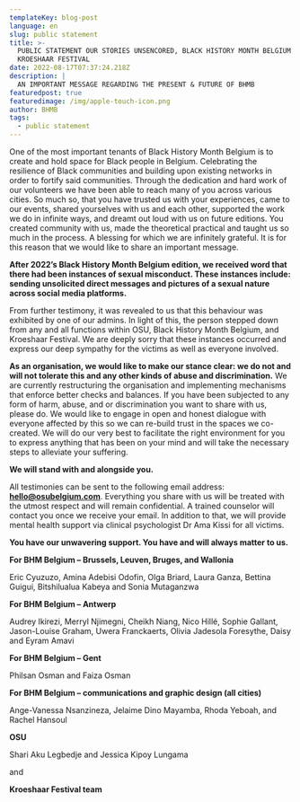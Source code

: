 ```yaml
---
templateKey: blog-post
language: en
slug: public statement
title: >-
  PUBLIC STATEMENT OUR STORIES UNSENCORED, BLACK HISTORY MONTH BELGIUM &
  KROESHAAR FESTIVAL
date: 2022-08-17T07:37:24.218Z
description: |
  AN IMPORTANT MESSAGE REGARDING THE PRESENT & FUTURE OF BHMB
featuredpost: true
featuredimage: /img/apple-touch-icon.png
author: BHMB
tags:
  - public statement
---
```

One of the most important tenants of Black History Month Belgium is to create and hold space for Black people in Belgium. Celebrating the resilience of Black communities and building upon existing networks in order to fortify said communities. Through the dedication and hard work of our volunteers we have been able to reach many of you across various cities. So much so, that you have trusted us with your experiences, came to our events, shared yourselves with us and each other, supported the work we do in infinite ways, and dreamt out loud with us on future editions. You created community with us, made the theoretical practical and taught us so much in the process. A blessing for which we are infinitely grateful. It is for this reason that we would like to share an important message. 



**After 2022’s Black History Month Belgium edition, we received word that there had been instances of sexual misconduct. These instances include: sending unsolicited direct messages and pictures of a sexual nature across social media platforms.** 

From further testimony, it was revealed to us that this behaviour was exhibited by one of our admins. In light of this, the person stepped down from any and all functions within OSU, Black History Month Belgium, and Kroeshaar Festival. We are deeply sorry that these instances occurred and express our deep sympathy for the victims as well as everyone involved. 



**As an organisation, we would like to make our stance clear: we do not and will not tolerate this and any other kinds of abuse and discrimination.** We are currently restructuring the organisation and implementing mechanisms that enforce better checks and balances. If you have been subjected to any form of harm, abuse, and or discrimination you want to share with us, please do. We would like to engage in open and honest dialogue with everyone affected by this so we can re-build trust in the spaces we co-created. We will do our very best to facilitate the right environment for you to express anything that has been on your mind and will take the necessary steps to alleviate your suffering. 

**We will stand with and alongside you.** 

All testimonies can be sent to the following email address: **hello@osubelgium.com**. Everything you share with us will be treated with the utmost respect and will remain confidential. A trained counselor will contact you once we receive your email. In addition to that, we will provide mental health support via clinical psychologist Dr Ama Kissi for all victims. 



**You have our unwavering support. You have and will always matter to us.**



**For BHM Belgium – Brussels, Leuven, Bruges, and Wallonia**

Eric Cyuzuzo, Amina Adebisi Odofin, Olga Briard, Laura Ganza, Bettina Guigui, Bitshilualua Kabeya and Sonia Mutaganzwa 



**For BHM Belgium – Antwerp** 

Audrey Ikirezi, Merryl Njimegni, Cheikh Niang, Nico Hillé, Sophie Gallant, Jason-Louise Graham, Uwera Franckaerts, Olivia Jadesola Foresythe, Daisy and Eyram Amavi



**For BHM Belgium – Gent**

Philsan Osman and Faiza Osman 



**For BHM Belgium – communications and graphic design (all cities)**

Ange-Vanessa Nsanzineza, Jelaime Dino Mayamba, Rhoda Yeboah, and Rachel Hansoul



**OSU**

Shari Aku Legbedje and Jessica Kipoy Lungama



and

**Kroeshaar Festival team**
